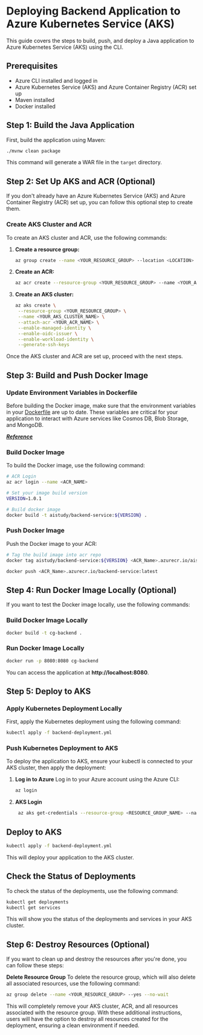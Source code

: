 # Deploying Backend Application to Azure Kubernetes Service (AKS)
This guide covers the steps to build, push, and deploy a Java application to Azure Kubernetes Service (AKS) using the CLI.

## Prerequisites

* Azure CLI installed and logged in
* Azure Kubernetes Service (AKS) and Azure Container Registry (ACR) set up
* Maven installed
* Docker installed


## Step 1: Build the Java Application
First, build the application using Maven:

```bash
./mvnw clean package
```
This command will generate a WAR file in the `target` directory.

## Step 2: Set Up AKS and ACR (Optional)
If you don't already have an Azure Kubernetes Service (AKS) and Azure Container Registry (ACR) set up, you can follow this optional step to create them.

### Create AKS Cluster and ACR

To create an AKS cluster and ACR, use the following commands:

1. **Create a resource group:**
   ```bash
   az group create --name <YOUR_RESOURCE_GROUP> --location <LOCATION>
   ```

2. **Create an ACR:**
   ```bash
   az acr create --resource-group <YOUR_RESOURCE_GROUP> --name <YOUR_ACR_NAME> --sku Basic
   ```

3. **Create an AKS cluster:**
   ```bash
   az aks create \
    --resource-group <YOUR_RESOURCE_GROUP> \
    --name <YOUR_AKS_CLUSTER_NAME> \
    --attach-acr <YOUR_ACR_NAME> \
    --enable-managed-identity \
    --enable-oidc-issuer \
    --enable-workload-identity \
    --generate-ssh-keys
   ```
Once the AKS cluster and ACR are set up, proceed with the next steps.

## Step 3: Build and Push Docker Image

### Update Environment Variables in Dockerfile

Before building the Docker image, make sure that the environment variables in your [Dockerfile](Dockerfile) are up to date. These variables are critical for your application to interact with Azure services like Cosmos DB, Blob Storage, and MongoDB.

[**_Reference_**](env_variables.md)

### Build Docker Image
To build the Docker image, use the following command:

```bash
# ACR Login
az acr login --name <ACR_NAME>

# Set your image build version
VERSION=1.0.1

# Build docker image
docker build -t aistudy/backend-service:${VERSION} .

```


### Push Docker Image
Push the Docker image to your ACR:

```bash
# Tag the build image into acr repo
docker tag aistudy/backend-service:${VERSION} <ACR_Name>.azurecr.io/aistudy/backend-service:${VERSION}

docker push <ACR_Name>.azurecr.io/backend-service:latest
```

## Step 4: Run Docker Image Locally (Optional)
If you want to test the Docker image locally, use the following commands:

### Build Docker Image Locally
```bash
docker build -t cg-backend .
```
### Run Docker Image Locally
```bash
docker run -p 8080:8080 cg-backend
```
You can access the application at **http://localhost:8080**.

## Step 5: Deploy to AKS
### Apply Kubernetes Deployment Locally
First, apply the Kubernetes deployment using the following command:

```bash
kubectl apply -f backend-deployment.yml
```
### Push Kubernetes Deployment to AKS
To deploy the application to AKS, ensure your kubectl is connected to your AKS cluster, then apply the deployment:

1. **Log in to Azure**
   Log in to your Azure account using the Azure CLI:
    ```bash
   az login
    ```
2. **AKS Login**
   ```bash
    az aks get-credentials --resource-group <RESOURCE_GROUP_NAME> --name <AKS_NAME>
   ```
## Deploy to AKS
```bash
kubectl apply -f backend-deployment.yml
```
This will deploy your application to the AKS cluster.
## Check the Status of Deployments

To check the status of the deployments, use the following command:

```bash
kubectl get deployments
kubectl get services 
```
This will show you the status of the deployments and services in your AKS cluster.

## Step 6: Destroy Resources (Optional)

If you want to clean up and destroy the resources after you're done, you can follow these steps:

**Delete Resource Group**
   To delete the resource group, which will also delete all associated resources, use the following command:
   ```bash 
   az group delete --name <YOUR_RESOURCE_GROUP> --yes --no-wait
   ```
This will completely remove your AKS cluster, ACR, and all resources associated with the resource group.
With these additional instructions, users will have the option to destroy all resources created for the deployment, ensuring a clean environment if needed.
